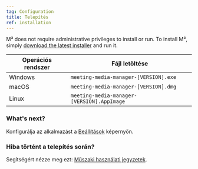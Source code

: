 ```yaml
---
tag: Configuration
title: Telepítés
ref: installation
---
```


M³ does not require administrative privileges to install or run. To install M³, simply [download the latest installer]({{site.github}}/releases/latest) and run it.

| Operációs rendszer | Fájl letöltése                             |
| ------------------ | ------------------------------------------ |
| Windows            | `meeting-media-manager-[VERSION].exe`      |
| macOS              | `meeting-media-manager-[VERSION].dmg`      |
| Linux              | `meeting-media-manager-[VERSION].AppImage` |

### What's next?

Konfigurálja az alkalmazást a [Beállítások]({{page.lang}}/#configuration) képernyőn.

### Hiba történt a telepítés során?

Segítségért nézze meg ezt: [Műszaki használati jegyzetek]({{page.lang}}/#usage-notes).
